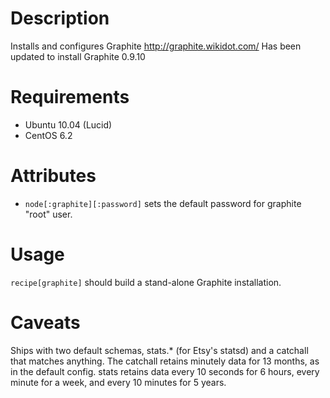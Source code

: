Description
===========

Installs and configures Graphite http://graphite.wikidot.com/
Has been updated to install Graphite 0.9.10

Requirements
============

* Ubuntu 10.04 (Lucid)
* CentOS 6.2

Attributes
==========

* `node[:graphite][:password]` sets the default password for graphite "root" user.

Usage
=====

`recipe[graphite]` should build a stand-alone Graphite installation.

Caveats
=======

Ships with two default schemas, stats.* (for Etsy's statsd) and a
catchall that matches anything. The catchall retains minutely data for
13 months, as in the default config. stats retains data every 10 seconds
for 6 hours, every minute for a week, and every 10 minutes for 5 years.
